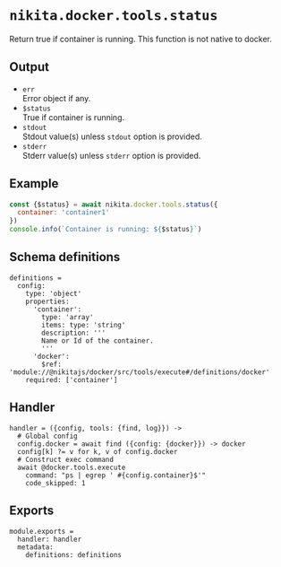 
# `nikita.docker.tools.status`

Return true if container is running. This function is not native to docker. 

## Output

* `err`   
  Error object if any.
* `$status`   
  True if container is running.
* `stdout`   
  Stdout value(s) unless `stdout` option is provided.
* `stderr`   
  Stderr value(s) unless `stderr` option is provided.

## Example

```js
const {$status} = await nikita.docker.tools.status({
  container: 'container1'
})
console.info(`Container is running: ${$status}`)
```

## Schema definitions

    definitions =
      config:
        type: 'object'
        properties:
          'container':
            type: 'array'
            items: type: 'string'
            description: '''
            Name or Id of the container.
            '''
          'docker':
            $ref: 'module://@nikitajs/docker/src/tools/execute#/definitions/docker'
        required: ['container']

## Handler

    handler = ({config, tools: {find, log}}) ->
      # Global config
      config.docker = await find ({config: {docker}}) -> docker
      config[k] ?= v for k, v of config.docker
      # Construct exec command
      await @docker.tools.execute
        command: "ps | egrep ' #{config.container}$'"
        code_skipped: 1

## Exports

    module.exports =
      handler: handler
      metadata:
        definitions: definitions
